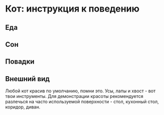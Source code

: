 # Кот: инструкция к поведению

## Еда

## Сон

## Повадки

## Внешний вид
Любой кот красив по умолчанию, помни это. 
Усы, лапы и хвост - вот твои инструменты.
Для демонстрации красоты рекомендуется разлечься на часто используемой поверхности - стол, кухонный стол, коридор, диван.